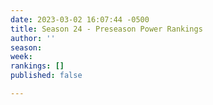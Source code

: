 ```yaml
---
date: 2023-03-02 16:07:44 -0500
title: Season 24 - Preseason Power Rankings
author: ''
season: 
week: 
rankings: []
published: false

---
```

